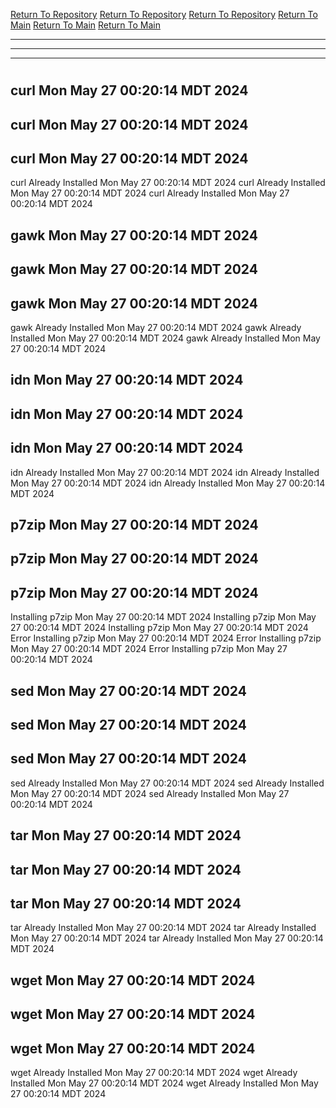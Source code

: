 [Return To Repository](https://github.com/DigitalWarrior/piholeparser/)
[Return To Repository](https://github.com/DigitalWarrior/piholeparser/)
[Return To Repository](https://github.com/DigitalWarrior/piholeparser/)
[Return To Main](https://github.com/DigitalWarrior/piholeparser/blob/master/RecentRunLogs/Mainlog.md)
[Return To Main](https://github.com/DigitalWarrior/piholeparser/blob/master/RecentRunLogs/Mainlog.md)
[Return To Main](https://github.com/DigitalWarrior/piholeparser/blob/master/RecentRunLogs/Mainlog.md)
____________________________________
____________________________________
____________________________________
# 
# 
# 
## curl Mon May 27 00:20:14 MDT 2024
## curl Mon May 27 00:20:14 MDT 2024
## curl Mon May 27 00:20:14 MDT 2024
curl Already Installed Mon May 27 00:20:14 MDT 2024
curl Already Installed Mon May 27 00:20:14 MDT 2024
curl Already Installed Mon May 27 00:20:14 MDT 2024
## gawk Mon May 27 00:20:14 MDT 2024
## gawk Mon May 27 00:20:14 MDT 2024
## gawk Mon May 27 00:20:14 MDT 2024
gawk Already Installed Mon May 27 00:20:14 MDT 2024
gawk Already Installed Mon May 27 00:20:14 MDT 2024
gawk Already Installed Mon May 27 00:20:14 MDT 2024
## idn Mon May 27 00:20:14 MDT 2024
## idn Mon May 27 00:20:14 MDT 2024
## idn Mon May 27 00:20:14 MDT 2024
idn Already Installed Mon May 27 00:20:14 MDT 2024
idn Already Installed Mon May 27 00:20:14 MDT 2024
idn Already Installed Mon May 27 00:20:14 MDT 2024
## p7zip Mon May 27 00:20:14 MDT 2024
## p7zip Mon May 27 00:20:14 MDT 2024
## p7zip Mon May 27 00:20:14 MDT 2024
Installing p7zip Mon May 27 00:20:14 MDT 2024
Installing p7zip Mon May 27 00:20:14 MDT 2024
Installing p7zip Mon May 27 00:20:14 MDT 2024
Error Installing p7zip Mon May 27 00:20:14 MDT 2024
Error Installing p7zip Mon May 27 00:20:14 MDT 2024
Error Installing p7zip Mon May 27 00:20:14 MDT 2024
## sed Mon May 27 00:20:14 MDT 2024
## sed Mon May 27 00:20:14 MDT 2024
## sed Mon May 27 00:20:14 MDT 2024
sed Already Installed Mon May 27 00:20:14 MDT 2024
sed Already Installed Mon May 27 00:20:14 MDT 2024
sed Already Installed Mon May 27 00:20:14 MDT 2024
## tar Mon May 27 00:20:14 MDT 2024
## tar Mon May 27 00:20:14 MDT 2024
## tar Mon May 27 00:20:14 MDT 2024
tar Already Installed Mon May 27 00:20:14 MDT 2024
tar Already Installed Mon May 27 00:20:14 MDT 2024
tar Already Installed Mon May 27 00:20:14 MDT 2024
## wget Mon May 27 00:20:14 MDT 2024
## wget Mon May 27 00:20:14 MDT 2024
## wget Mon May 27 00:20:14 MDT 2024
wget Already Installed Mon May 27 00:20:14 MDT 2024
wget Already Installed Mon May 27 00:20:14 MDT 2024
wget Already Installed Mon May 27 00:20:14 MDT 2024
